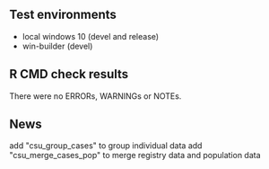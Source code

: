 ## Test environments
* local windows 10 (devel and release)
* win-builder (devel)

## R CMD check results
There were no ERRORs, WARNINGs or NOTEs. 

## News
add "csu_group_cases" to group individual data
add "csu_merge_cases_pop" to merge registry data and population data
